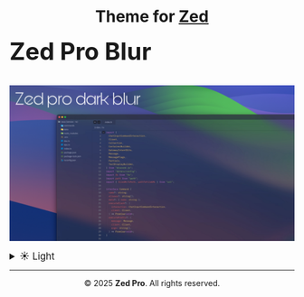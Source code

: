 <!-- TITRE PRINCIPAL -->
<h1 align="center">
  Theme for <a href="https://zed.dev/" target="_blank">Zed</a>
</h1>

<!-- SOUS-TITRE -->
<h2 align="left" style="font-size: 3em; margin-top: 0; ">
  Zed Pro Blur
</h2>

<!-- IMAGE PRINCIPALE -->
<p align="center" style="margin-top: 1em;">
  <img src="Zed-pro_blur/assets/zed-pro-dark_blur.png" alt="Zed Pro Dark Preview" width="800"/>
</p>

<!-- APERÇU SECONDAIRE -->
<details>
  <summary style="font-size: 1.2em;">☀️ Light</summary>
  <p align="center" style="margin-top: 1em;">
    <em>Coming soon...</em>
  </p>
</details>

<!-- FOOTER -->
<hr>
<p align="center" style="margin-top: 1em;">
  © 2025 <strong>Zed Pro</strong>. All rights reserved.
</p>

